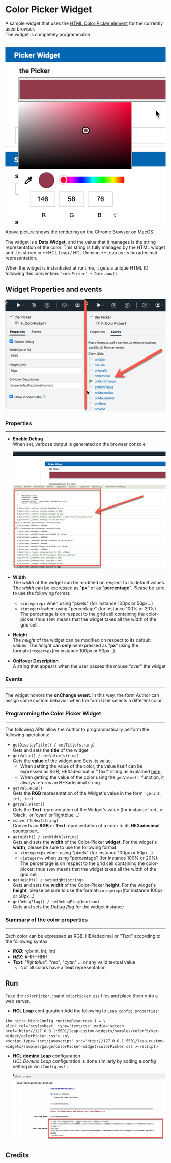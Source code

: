 # Color Picker Widget

A sample widget that uses the [HTML Color Picker element](https://www.w3schools.com/colors/colors_picker.asphttps:/) for the currently used browser.  
The widget is completely programmable

![](assets/20240422_142705_image.png)

Above picture shows the rendering on the Chrome Browser on MacOS.

The widget is a **Data Widget**, and the value that it manages is the string representation of the color. This string is fully managed by the HTML widget and it is stored in **HCL Leap / HCL Domino **Leap as its hexadecimal representation.

When the widget is instantiated at runtime, it gets a unique HTML ID following this convention: `'coloPicker' + Date.now()`.

## Widget Properties and events

![](assets/20240422_143646_image.png)

### Properties

---

* **Enable Debug**  
  When set, verbose output is generated on the browser console

  ![](assets/20240422_143845_image.png)
* **Width**  
  The *width* of the widget can be modified on respect to its default values. The *width* can be expressed as "**px**" or as "**percentage**". Please be sure to use the following format:

  * `<integer>px` when using "pixels" (for instance 100px or 50px...)
  * `<integer>%`when using "percentage" (for instance 100% or 20%). The percentage is on respect to the grid cell containing the color-picker: thus `100%` means that the widget takes all the width of the grid cell.
* **Height**  
  The *height* of the widget can be modified on respect to its default values. The *height* can **only** be expressed as "**px**" using the format`<integer>px`(for instance 100px or 50px...)
* **OnHover Description**  
  A string that appears when the user passes the mouse "over" the widget

### Events

---

The widget honors the **onChange event**. In this way, the form Author can assign some custom behavior when the form User selects a different color.

### Programming the Color Picker Widget

---

The following APIs allow the Author to programmatically perform the following operations:

- `getDisplayTitle() / setTitle(string)`  
  Gets and sets the **title** of the widget
- `getValue() / setValue(string)`  
  Gets the **value** of the widget and Sets its value.  
  - When setting the value of the color, the value itself can be expressed as RGB, HEXadecimal or "Text" string as explained [here](#summary-of-the-color-properties)
  - When getting the value of the color using the `getValue() `function, it always returns an HEXadecimal string.
- `getValueRGB()`  
  Gets the **RGB** representation of the Widget's value in the form `rgb(int, int, int)`
- `getValueText()`  
  Gets the **Text** representation of the Widget's value (for instance 'red', or 'black', or 'cyan' or 'lightblue'...)
- `convertToHex(string)`  
  Converts an **RGB** or **Text** representation of a color to its **HEXadecimal** counterpart.
- `getWidth() / setWidth(string)`  
  Gets and sets the **width** of the Color-Picker **widget**. For the widget's **width**, please be sure to use the following format:  
  - `<integer>px` when using "pixels" (for instance 100px or 50px...)
  - `<integer>%`  when using "percentage" (for instance 100% or 20%). The percentage is on respect to the grid cell containing the color-picker: thus `100%` means that the widget takes all the width of the grid cell.
- `getHeight() / setHeight(string)`  
  Gets and sets the **width** of the Color-Picker **height**. For the widget's **height**, please be sure to use the format`<integer>px`(for instance 100px or 50px...)
- `getDebugFlag() / setDebugFlag(boolean)`  
  Gets and sets the *Debug flag* for the widget instance

### Summary of the color properties

---

Each color can be expressed as RGB, HEXadecimal or "Text" according to the following syntax:

* ***RGB***: rgb(int, int, int)
* ***HEX***: #HHHHHH
* ***Text***: "*lightblue*", "*red*", "*cyan*" ... or any valid textual value
  * Not all colors have a **Text** representation

## Run

Take the `colorPicker.js`and `colorPicker.css` files and place them onto a web server.

- **HCL Leap** configuration
  Add the following to `Leap_config.properties`:  
```properties
ibm.nitro.NitroConfig.runtimeResources.1 = \
<link rel='stylesheet' type='text/css' media='screen' href='http://127.0.0.1:5501/leap-custom-widgets/samples/colorPicker-widget/colorPicker.css'> \n\
<script type='text/javascript' src='http://127.0.0.1:5501/leap-custom-widgets/samples/gauge/colorPicker-widget/colorPicker.css'></script>
```

- **HCL domino Leap** configuration  
  *HCL Domino Leap* configuration is done similarly by adding a config setting in `VoltConfig.nsf` :


  ![](assets/20240422_175838_image.png)

## Credits
